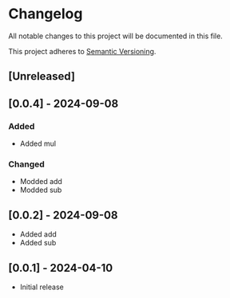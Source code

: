 # Changelog

All notable changes to this project will be documented in this file.

This project adheres to [Semantic Versioning](https://semver.org).

<!--
Note: In this file, do not use the hard wrap in the middle of a sentence for compatibility with GitHub comment style markdown rendering.
-->

## [Unreleased]

## [0.0.4] - 2024-09-08

### Added
- Added mul

### Changed
- Modded add
- Modded sub

## [0.0.2] - 2024-09-08
- Added add
- Added sub

## [0.0.1] - 2024-04-10
- Initial release

